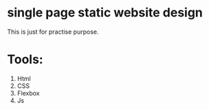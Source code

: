 # single page static website design
This is just for practise purpose.

# Tools:
  1. Html
  2. CSS
  3. Flexbox
  4. Js
